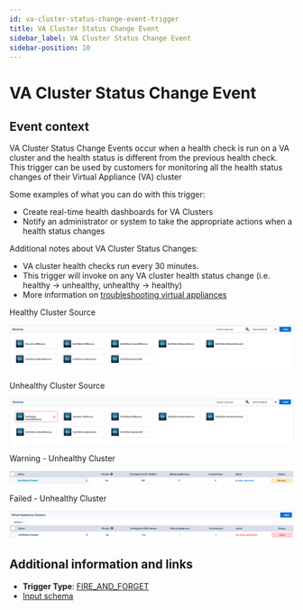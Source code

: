 ```yaml
---
id: va-cluster-status-change-event-trigger
title: VA Cluster Status Change Event
sidebar_label: VA Cluster Status Change Event
sidebar-position: 10
---
```


# VA Cluster Status Change Event

## Event context

VA Cluster Status Change Events occur when a health check is run on a VA cluster and the health status is different from the previous health check.  This trigger can be used by customers for monitoring all the health status changes of their Virtual Appliance (VA) cluster

Some examples of what you can do with this trigger:

- Create real-time health dashboards for VA Clusters
- Notify an administrator or system to take the appropriate actions when a health status changes

Additional notes about VA Cluster Status Changes:

- VA cluster health checks run every 30 minutes.
- This trigger will invoke on any VA cluster health status change (i.e. healthy -> unhealthy, unhealthy -> healthy)
- More information on [troubleshooting virtual appliances](https://community.sailpoint.com/t5/IdentityNow-Connectors/Virtual-Appliance-Troubleshooting-Guide/ta-p/78735)

Healthy Cluster Source

![VA cluster source healthy](./img/va-cluster-healthy-source.png)

Unhealthy Cluster Source

![VA cluster source unhealthy](./img/va-cluster-unhealthy-source.png)

Warning - Unhealthy Cluster

![Warning unhealthy cluster](./img/va-cluster-warning.png)

Failed - Unhealthy Cluster

![Failed unhealthy cluster](./img/va-cluster-failed.png)

## Additional information and links

- **Trigger Type**: [FIRE_AND_FORGET](../event-triggers-trigger-types.md#fire-and-forget)
- [Input schema](https://developer.sailpoint.com/apis/beta/#section/VA-Cluster-Status-Change-Event-Event-Trigger-Input)
